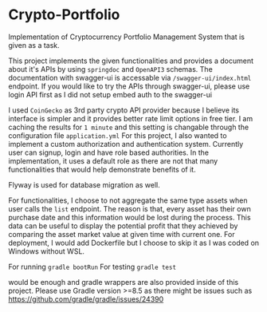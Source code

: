 # Crypto-Portfolio
Implementation of Cryptocurrency Portfolio Management System that is given as a task.

This project implements the given functionalities and provides a document about it's APIs by using `springdoc` and `OpenAPI3` schemas.
The documentation with swagger-ui is accessable via `/swagger-ui/index.html` endpoint. If you would like to try the APIs through swagger-ui, please use login API first as I did not setup embed auth to the swagger-ui

I used `CoinGecko` as 3rd party crypto API provider because I believe its interface is simpler and it provides better rate limit options in free tier.
I am caching the results for `1 minute` and this setting is changable through the configuration file `application.yml`
For this project, I also wanted to implement a custom authorization and authentication system. Currently user can signup, login and have role based authorities. In the implementation, it uses a default role as there are not that many functionalities that would help demonstrate benefits of it.

Flyway is used for database migration as well.

For functionalities, I choose to not aggregate the same type assets when user calls the `list` endpoint. The reason is that, every asset has their own purchase date and this information would be lost during the process. This data can be useful to display the potential profit that they achieved by comparing the asset market value at given time with current one.
For deployment, I would add Dockerfile but I choose to skip it as I was coded on Windows without WSL.

For running `gradle bootRun`
For testing `gradle test` 

would be enough and gradle wrappers are also provided inside of this project. Please use Gradle version >=8.5 as there might be issues such as https://github.com/gradle/gradle/issues/24390